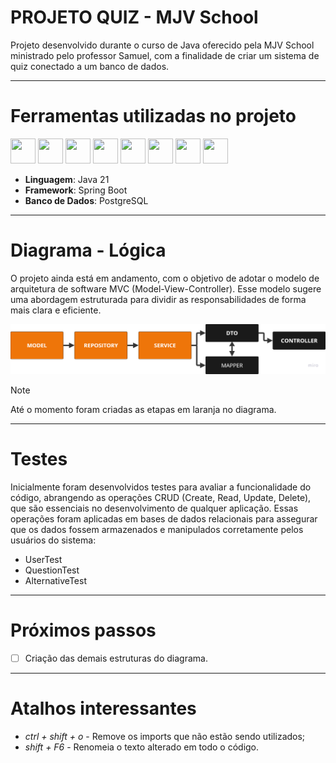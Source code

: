 # PROJETO QUIZ - MJV School #

Projeto desenvolvido durante o curso de Java oferecido pela MJV School ministrado pelo professor Samuel, com a finalidade de criar um sistema de quiz 
conectado a um banco de dados. 

-----------------------------------------
# Ferramentas utilizadas no projeto #

<img loading="lazy" src="https://cdn.jsdelivr.net/gh/devicons/devicon/icons/java/java-original.svg" width="40" height="40"/>    <img loading="lazy" src="https://cdn.jsdelivr.net/gh/devicons/devicon@latest/icons/dbeaver/dbeaver-original.svg" width="40" height="40"/>    <img loading="lazy" src="https://cdn.jsdelivr.net/gh/devicons/devicon@latest/icons/intellij/intellij-original.svg" width="40" height="40"/>    <img loading="lazy" src="https://cdn.jsdelivr.net/gh/devicons/devicon@latest/icons/postgresql/postgresql-plain-wordmark.svg" width="40" height="40"/>    <img loading="lazy" src="https://cdn.jsdelivr.net/gh/devicons/devicon@latest/icons/spring/spring-original.svg" width="40" height="40"/>    <img loading="lazy" src="https://cdn.jsdelivr.net/gh/devicons/devicon@latest/icons/git/git-original-wordmark.svg" width="40" height="40"/>    <img loading="lazy" src="https://cdn.jsdelivr.net/gh/devicons/devicon@latest/icons/github/github-original.svg" width="40" height="40"/>    <img src="https://cdn.jsdelivr.net/gh/devicons/devicon@latest/icons/hibernate/hibernate-original.svg" width="40" height="40"/>


- **Linguagem**: Java 21
- **Framework**: Spring Boot
- **Banco de Dados**: PostgreSQL

------------------------------------------

# Diagrama - Lógica # 

O projeto ainda está em andamento, com o objetivo de adotar o modelo de arquitetura de software MVC (Model-View-Controller). Esse modelo sugere uma abordagem estruturada para dividir as responsabilidades de forma mais clara e eficiente.

![img_3.png](img_3.png)

> [!NOTE]
> Até o momento foram criadas as etapas em laranja no diagrama.

------------------------------------------

# Testes #

Inicialmente foram desenvolvidos testes para avaliar a funcionalidade do código, abrangendo as operações CRUD (Create, Read, Update, Delete), que são essenciais no desenvolvimento de qualquer aplicação. Essas operações foram aplicadas em bases de dados relacionais para assegurar que os dados fossem armazenados e manipulados corretamente pelos usuários do sistema:

- UserTest
- QuestionTest
- AlternativeTest

------------------------------------------

# Próximos passos #

- [ ] Criação das demais estruturas do diagrama.

------------------------------------------

# Atalhos interessantes #

- _ctrl + shift + o_ - Remove os imports que não estão sendo utilizados;
- _shift + F6_ - Renomeia o texto alterado em todo o código.
